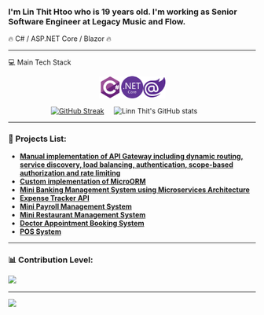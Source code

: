 ### I'm Lin Thit Htoo who is 19 years old. I'm working as Senior Software Engineer at Legacy Music and Flow.

🔥 C# / ASP.NET Core / Blazor 🔥 

<hr />

💻 Main Tech Stack

<div style="display:flex; justify-content: center;">
    <img src="https://github.com/devicons/devicon/blob/master/icons/csharp/csharp-original.svg" width="45"/>
    <img src="https://github.com/devicons/devicon/blob/master/icons/dotnetcore/dotnetcore-original.svg" width="45"/>
    <img src="https://github.com/devicons/devicon/blob/master/icons/blazor/blazor-original.svg" width="45"/>
</div>

<br />

<div style="display: flex; justify-content: center; align-items: center; max-width: 1000px; margin: 0 auto; gap: 20px;">
    <a href="https://git.io/streak-stats">
        <img src="https://streak-stats.demolab.com/?user=Linn-Thit-Htoo&theme=dark" alt="GitHub Streak" style="width: 42%;" />
    </a>
    <img src="https://github-readme-stats.vercel.app/api?username=Linn-Thit-Htoo&show_icons=true&theme=radical" style="width: 40%" alt="Linn Thit's GitHub stats" />
</div>

<hr />

### 🚀 Projects List:
- **[Manual implementation of API Gateway including dynamic routing, service discovery, load balancing, authentication, scope-based authorization and rate limiting](https://github.com/Linn-Thit-Htoo/Manual-Ocelot)**
- **[Custom implementation of MicroORM](https://github.com/Linn-Thit-Htoo/PPM.MicroORM)**
- **[Mini Banking Management System using Microservices Architecture](https://github.com/Linn-Thit-Htoo/Microservices.DotNet8MiniBankingManagementSystem)**
- **[Expense Tracker API](https://github.com/Linn-Thit-Htoo/DotNet7.ExpenseTrackerApi)**
- **[Mini Payroll Management System](https://github.com/Linn-Thit-Htoo/DotNet8.MiniPayrollManagementSystem)**
- **[Mini Restaurant Management System](https://github.com/Linn-Thit-Htoo/DotNet8.MiniRestaurantManagementSystem)**
- **[Doctor Appointment Booking System](https://github.com/Linn-Thit-Htoo/DotNet8.DoctorAppointmentBookingSystem)**
- **[POS System](https://github.com/Linn-Thit-Htoo/pos_backend_csharp)**
<hr />

### 📊 Contribution Level:
<a href="https://github.com/Linn-Thit-Htoo">
    <img src="https://github-profile-summary-cards.vercel.app/api/cards/profile-details?username=Linn-Thit-Htoo&theme=radical" />
</a>

<hr />

<a href="https://visitcount.itsvg.in">
  <img src="https://visitcount.itsvg.in/api?id=Linn-Thit-Htoo&label=Profile%20Views&color=1&icon=0&pretty=false" />
</a>
